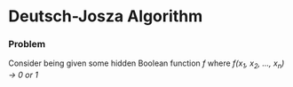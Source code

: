 <h1> Deutsch-Josza Algorithm </h1>

<h3>Problem</h3>
  
Consider being given some hidden Boolean function *f* where *f(x<sub>1</sub>, x<sub>2</sub>, ..., x<sub>n</sub>) &#8594; 0 or 1*
